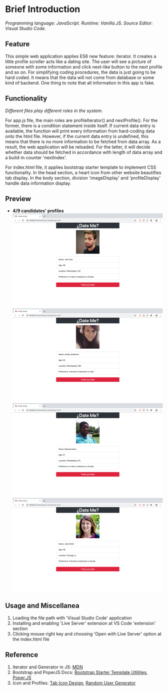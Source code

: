 # Brief Introduction
*Programming language: JavaScript. Runtime: Vanilla.JS. Source Editor: Visual Studio Code.*

## Feature
This simple web application applies ES6 new feature: iterator. It creates a little profile scroller acts like a dating site. The user will see a picture of someone with some information and click next-like button to the next profile and so on. For simplifying coding procedures, the data is just going to be hard coded. It means that the data will not come from database or some kind of backend. One thing to note that all information in this app is fake. 
## Functionality
*Different files play different roles in the system.*

For app.js file, the main roles are profileIterator() and nextProfile(). For the former, there is a condition statement inside itself. If current data entry is available, the function will print every information from hard-coding data onto the html file. However, if the current data entry is undefined, this means that there is no more information to be fetched from data array. As a result, the web application will be reloaded. For the latter, it will decide whether data should be fetched in accordance with length of data array and a build-in counter 'nextIndex'.

For index.html file, it applies bootstrap starter template to implement CSS functionality. In the head section, a heart icon from other website beautifies tab display. In the body section, division 'imageDisplay' and 'profileDisplay' handle data information display. 

## Preview
- **4/9 candidates' profiles**
![image](https://github.com/ZijingMo/After_Graduation/blob/master/Vanilla.JS/Simple_Dating/Previews/Preview1.png)
![image](https://github.com/ZijingMo/After_Graduation/blob/master/Vanilla.JS/Simple_Dating/Previews/Preview2.png)
![image](https://github.com/ZijingMo/After_Graduation/blob/master/Vanilla.JS/Simple_Dating/Previews/Preview6.png)
![image](https://github.com/ZijingMo/After_Graduation/blob/master/Vanilla.JS/Simple_Dating/Previews/Preview5.png)

## Usage and Miscellanea
1. Loading the file path with 'Visual Studio Code' application 
2. Installing and enabling 'Live Server' extension at VS Code 'extension' section
3. Clicking mouse right key and choosing 'Open with Live Server' option at the index.html file 

## Reference
1. Iterator and Generator in JS:  [MDN](https://developer.mozilla.org/en-US/docs/Web/JavaScript/Guide/Iterators_and_Generators)
2. Bootstrap and PoperJS Docs: [Bootstrap Starter Template Utilities](https://getbootstrap.com/docs/4.3/utilities/borders/), [Poper.JS](https://popper.js.org/popper-documentation.html)
3. Icon and Profiles: [Tab Icon Design](https://icons8.com/), [Random User Generator](https://randomuser.me/documentation)
